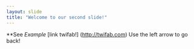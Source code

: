 ```yaml
---
layout: slide
title: "Welcome to our second slide!"
---
```

**See *Example* [link twifab!] (http://twifab.com)
Use the left arrow to go back!

